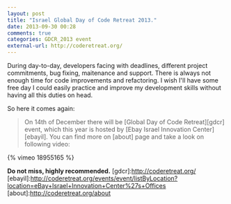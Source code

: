 ```yaml
---
layout: post
title: "Israel Global Day of Code Retreat 2013."
date: 2013-09-30 00:28
comments: true
categories: GDCR_2013 event
external-url: http://coderetreat.org/
---
```

During day-to-day, developers facing with deadlines, different project commitments, bug fixing, maitenance and support. There is always not enough time for code improvements and refactoring. I wish I'll have some free day I could easily practice and improve my development skills without having all this duties on head. 

So here it comes again:

>On 14th of December there will be [Global Day of Code Retreat][gdcr] event, which this year is hosted by [Ebay Israel Innovation Center][ebayil]. You can find more on [about] page and take a look on following video:

 {% vimeo 18955165 %}

__Do not miss, highly recommended.__
[gdcr]:http://coderetreat.org/
[ebayil]:http://coderetreat.org/events/event/listByLocation?location=eBay+Israel+Innovation+Center%27s+Offices
[about]:http://coderetreat.org/about
